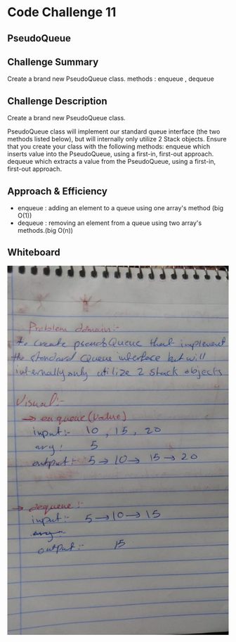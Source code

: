 # Code Challenge 11

## PseudoQueue

## Challenge Summary
Create a brand new PseudoQueue class. methods : enqueue , dequeue

## Challenge Description
Create a brand new PseudoQueue class.

 PseudoQueue class will implement our standard queue interface (the two methods listed below), but will internally only utilize 2 Stack objects. Ensure that you create your class with the following methods: enqueue which inserts value into the PseudoQueue, using a first-in, first-out approach. dequeue which extracts a value from the PseudoQueue, using a first-in, first-out approach.

 ## Approach & Efficiency
* enqueue : adding an element to a queue using one array's method (big O(1))
* dequeue : removing an element from a queue using two array's methods.(big O(n))

## Whiteboard
![](img/challenge11.jpeg)